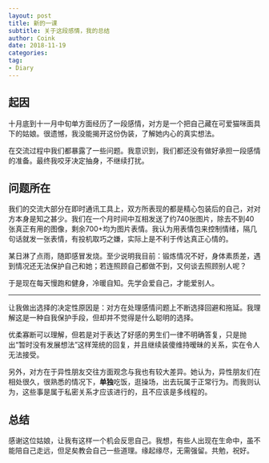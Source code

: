 ```yaml
---
layout: post
title: 新的一课
subtitle: 关于这段感情，我的总结
author: Coink
date: 2018-11-19
categories:
tag:
- Diary
---
```


## 起因

十月底到十一月中旬单方面经历了一段感情，对方是一个把自己藏在可爱猫咪面具下的姑娘。很遗憾，我没能揭开这份伪装，了解她内心的真实想法。

在交流过程中我们都暴露了一些问题。我意识到，我们都还没有做好承担一段感情的准备。最终我咬牙决定抽身，不继续打扰。

  

## 问题所在

我们的交流大部分在即时通讯工具上，双方所表现的都是精心包装后的自己，对对方本身是知之甚少。我们在一个月时间中互相发送了约740张图片，除去不到40张真正有用的图像，剩余700+均为图片表情。我认为用表情包来控制情绪，隔几句话就发一张表情，有投机取巧之嫌，实际上是不利于传达真正心情的。

某日淋了点雨，随即感冒发烧。至少说明我目前：锻炼情况不好，身体素质差，遇到情况还无法保护自己和她；若连照顾自己都做不到，又何谈去照顾别人呢？

于是现在每天慢跑和健身，冷暖自知。先学会爱自己，才能爱别人。

---

让我做出选择的决定性原因是：对方在处理感情问题上不断选择回避和拖延。我理解这是一种自我保护手段，但却并不觉得是什么聪明的选择。

优柔寡断可以理解，但若是对于表达了好感的男生们一律不明确答复，只是抛出“暂时没有发展想法”这样笼统的回复，并且继续装傻维持暧昧的关系，实在令人无法接受。

另外，对方在于异性朋友交往方面观念与我也有较大差异。她认为，异性朋友们在相处很久，很熟悉的情况下，**单独**吃饭，逛操场，出去玩属于正常行为。而我则认为，这些事是属于私密关系才应该进行的，且不应该是多线程的。

## 总结

感谢这位姑娘，让我有这样一个机会反思自己。我想，有些人出现在生命中，虽不能陪自己走远，但足矣教会自己一些道理。缘起缘尽，无需强留。共勉，祝好。

